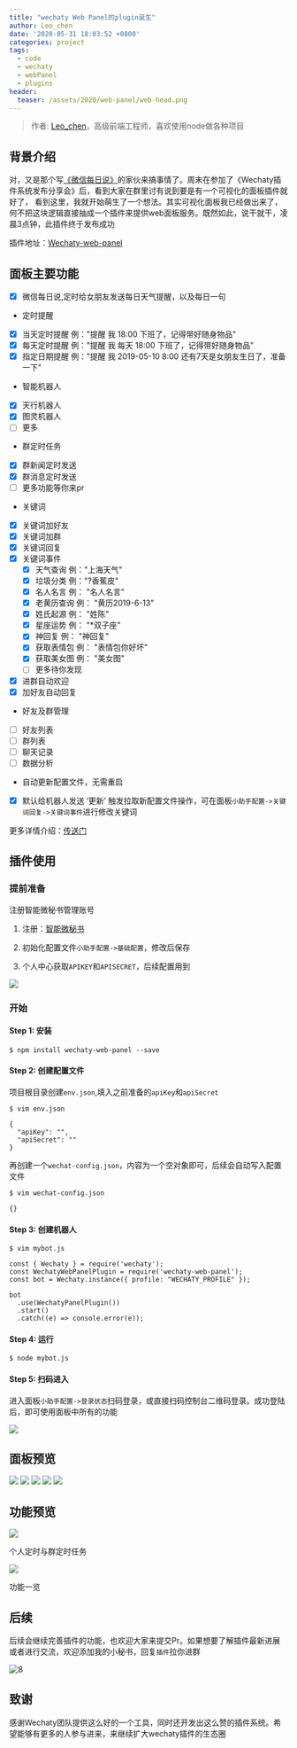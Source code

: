 ```yaml
---
title: "wechaty Web Panel的plugin诞生"
author: Leo_chen
date: '2020-05-31 18:03:52 +0800'
categories: project
tags:
  - code
  - wechaty
  - webPanel
  - plugins
header:
  teaser: /assets/2020/web-panel/web-head.png
---
```

<!-- markdownlint-disable -->

> 作者: [Leo_chen](https://github.com/gengchen528/)，高级前端工程师，喜欢使用node做各种项目

<!-- more -->

## 背景介绍

对，又是那个写[《微信每日说》](https://github.com/gengchen528/wechatBot)的家伙来搞事情了。周末在参加了《Wechaty插件系统发布分享会》后，看到大家在群里讨有说到要是有一个可视化的面板插件就好了，
看到这里，我就开始萌生了一个想法。其实可视化面板我已经做出来了，何不把这块逻辑直接抽成一个插件来提供web面板服务。既然如此，说干就干，凌晨3点钟，此插件终于发布成功

插件地址：[Wechaty-web-panel](https://github.com/gengchen528/wechaty-web-panel)

## 面板主要功能
- [x] 微信每日说,定时给女朋友发送每日天气提醒，以及每日一句

* 定时提醒

- [x] 当天定时提醒  例："提醒 我 18:00 下班了，记得带好随身物品"
- [x] 每天定时提醒  例："提醒 我 每天 18:00 下班了，记得带好随身物品"
- [x] 指定日期提醒  例："提醒 我 2019-05-10 8:00 还有7天是女朋友生日了，准备一下"
* 智能机器人
- [x] 天行机器人
- [x] 图灵机器人
- [ ] 更多

* 群定时任务
- [x] 群新闻定时发送
- [x] 群消息定时发送
- [ ] 更多功能等你来pr

* 关键词
- [x] 关键词加好友
- [x] 关键词加群
- [x] 关键词回复
- [x] 关键词事件
  - [x] 天气查询 例："上海天气"
  - [x] 垃圾分类 例："?香蕉皮"
  - [x] 名人名言 例： "名人名言"
  - [x] 老黄历查询 例： "黄历2019-6-13"
  - [x] 姓氏起源 例： "姓陈"
  - [x] 星座运势 例： "*双子座"
  - [x] 神回复 例： "神回复"
  - [x] 获取表情包 例： "表情包你好坏"
  - [x] 获取美女图 例： "美女图"
  - [ ] 更多待你发现
- [x] 进群自动欢迎
- [x] 加好友自动回复
* 好友及群管理
- [ ] 好友列表
- [ ] 群列表
- [ ] 聊天记录
- [ ] 数据分析
* 自动更新配置文件，无需重启
- [x] 默认给机器人发送 ‘更新’ 触发拉取新配置文件操作，可在面板`小助手配置->关键词回复->关键词事件`进行修改关键词

更多详情介绍：[传送门](https://www.xkboke.com/web-inn/secretary/client.html#%E5%B0%8F%E5%8A%A9%E6%89%8B%E5%8A%9F%E8%83%BD%E4%B8%80%E8%A7%88)

## 插件使用

### 提前准备

注册智能微秘书管理账号

1. 注册：[智能微秘书](https://wechat.aibotk.com/#/signup)

2. 初始化配置文件`小助手配置->基础配置`，修改后保存

3. 个人中心获取`APIKEY`和`APISECRET`，后续配置用到

![](/assets/2020/web-panel/user-center.png)

### 开始

#### Step 1: 安装

```
$ npm install wechaty-web-panel --save
```

#### Step 2: 创建配置文件
项目根目录创建`env.json`,填入之前准备的`apiKey`和`apiSecret`

```
$ vim env.json

{
  "apiKey": "",
  "apiSecret": ""
}
```

再创建一个`wechat-config.json`，内容为一个空对象即可，后续会自动写入配置文件
```
$ vim wechat-config.json

{}
```

#### Step 3: 创建机器人

```
$ vim mybot.js

const { Wechaty } = require('wechaty');
const WechatyWebPanelPlugin = require('wechaty-web-panel');
const bot = Wechaty.instance({ profile: "WECHATY_PROFILE" });

bot
  .use(WechatyPanelPlugin())
  .start()
  .catch((e) => console.error(e));

```

#### Step 4: 运行

```
$ node mybot.js
```

#### Step 5: 扫码进入

进入面板`小助手配置->登录状态`扫码登录，或直接扫码控制台二维码登录。成功登陆后，即可使用面板中所有的功能

![](/assets/2020/web-panel/qrcode-s.png)

## 面板预览

![](/assets/2020/web-panel/qrcode.png)
![](/assets/2020/web-panel/everyday.png)
![](/assets/2020/web-panel/schedule.png)
![](/assets/2020/web-panel/event.png)
![](/assets/2020/web-panel/material.png)

## 功能预览

![](/assets/2020/web-panel/news.jpeg)

个人定时与群定时任务

![](/assets/2020/web-panel/func.jpeg)

功能一览

## 后续

后续会继续完善插件的功能，也欢迎大家来提交Pr。如果想要了解插件最新进展或者进行交流，欢迎添加我的小秘书，回复`插件`拉你进群

![8](/assets/2020/web-panel/qr.png)

## 致谢
感谢Wechaty团队提供这么好的一个工具，同时还开发出这么赞的插件系统。希望能够有更多的人参与进来，来继续扩大wechaty插件的生态圈

